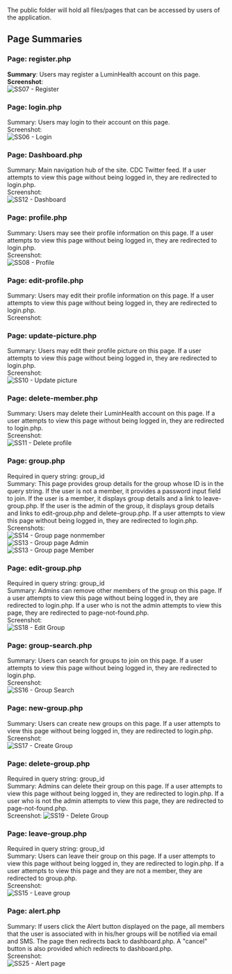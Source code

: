 The public folder will hold all files/pages that can be accessed by users of the application.

## Page Summaries

### Page: register.php  
**Summary**: Users may register a LuminHealth account on this page.  
**Screenshot**:  
![SS07 - Register](https://user-images.githubusercontent.com/40231621/192077821-f902936d-7762-4fce-a165-09b01bb7c984.jpg)  
  
### Page: login.php  
Summary: Users may login to their account on this page.  
Screenshot:  
![SS06 - Login](https://user-images.githubusercontent.com/40231621/192077828-0b825829-332e-4814-9996-3bc180293863.jpg)  

### Page: Dashboard.php  
Summary: Main navigation hub of the site. CDC Twitter feed.  If a user attempts to view this page without being logged in, they are redirected to login.php.  
Screenshot:  
![SS12 - Dashboard](https://user-images.githubusercontent.com/40231621/196006927-161f1a8d-bb0c-460e-a258-fd7d207d80bd.jpg)  

### Page: profile.php  
Summary: Users may see their profile information on this page. If a user attempts to view this page without being logged in, they are redirected to login.php.  
Screenshot:  
![SS08 - Profile](https://user-images.githubusercontent.com/40231621/196006968-806b08c8-4a75-460f-a4b8-f100f2de1783.jpg)  

### Page: edit-profile.php  
Summary: Users may edit their profile information on this page.  If a user attempts to view this page without being logged in, they are redirected to login.php.  
Screenshot:  

### Page: update-picture.php  
Summary: Users may edit their profile picture on this page.  If a user attempts to view this page without being logged in, they are redirected to login.php.  
Screenshot:  
![SS10 - Update picture](https://user-images.githubusercontent.com/40231621/196007053-4dd3b404-08ff-4d44-b1b3-df7ebcb8a4fb.jpg)  

### Page: delete-member.php  
Summary: Users may delete their LuminHealth account on this page.  If a user attempts to view this page without being logged in, they are redirected to login.php.  
Screenshot:  
![SS11 - Delete profile](https://user-images.githubusercontent.com/40231621/196007111-7086a7ed-4ac8-4d1e-8394-0606b98703e7.jpg)  

### Page: group.php  
Required in query string: group_id  
Summary: This page provides group details for the group whose ID is in the query string. If the user is not a member, it provides a password input field to join. If the user is a member, it displays group details and a link to leave-group.php.  If the user is the admin of the group, it displays group details and links to edit-group.php and delete-group.php.  If a user attempts to view this page without being logged in, they are redirected to login.php.  
Screenshots:  
![SS14 - Group page nonmember](https://user-images.githubusercontent.com/40231621/196007301-99016e34-3b15-4cfb-abca-7fac3c0d1062.jpg)  
![SS13 - Group page Admin](https://user-images.githubusercontent.com/40231621/196007313-7b5297a3-87eb-4673-a44f-d3e6046ff916.jpg)  
![SS13 - Group page Member](https://user-images.githubusercontent.com/40231621/196007321-280958b2-39e9-4a84-be77-0ea3b76e229a.jpg)  

### Page: edit-group.php  
Required in query string: group_id  
Summary: Admins can remove other members of the group on this page.  If a user attempts to view this page without being logged in, they are redirected to login.php.  If a user who is not the admin attempts to view this page, they are redirected to page-not-found.php.  
Screenshot:  
![SS18 - Edit Group](https://user-images.githubusercontent.com/40231621/196009895-e6174e8a-fd79-4c02-b82f-b5fb5b899b1d.jpg)  

### Page: group-search.php  
Summary: Users can search for groups to join on this page.  If a user attempts to view this page without being logged in, they are redirected to login.php.  
Screenshot:  
![SS16 - Group Search](https://user-images.githubusercontent.com/40231621/192077984-d6fb0bde-1cde-4cba-ac6a-b1ad196493b1.jpg)  

### Page: new-group.php  
Summary: Users can create new groups on this page.  If a user attempts to view this page without being logged in, they are redirected to login.php.  
Screenshot:  
![SS17 - Create Group](https://user-images.githubusercontent.com/40231621/192078007-c40ad4b8-9432-4e7d-bbed-edc47f9af9d8.jpg)  

### Page: delete-group.php  
Required in query string: group_id  
Summary: Admins can delete their group on this page.  If a user attempts to view this page without being logged in, they are redirected to login.php.  If a user who is not the admin attempts to view this page, they are redirected to page-not-found.php.  
Screenshot: 
![SS19 - Delete Group](https://user-images.githubusercontent.com/40231621/196009930-d3e2ea40-f816-4435-9f70-e7534b68fd73.jpg)  

### Page: leave-group.php  
Required in query string: group_id  
Summary: Users can leave their group on this page.  If a user attempts to view this page without being logged in, they are redirected to login.php.  If a user attempts to view this page and they are not a member, they are redirected to group.php.  
Screenshot:  
![SS15 - Leave group](https://user-images.githubusercontent.com/40231621/196009959-a9ee2d85-586e-4b99-ae1e-fe72a27f5886.jpg)  

### Page: alert.php  
Summary: If users click the Alert button displayed on the page, all members that the user is associated with in his/her groups will be notified via email and SMS. The page then redirects back to dashboard.php. A "cancel" button is also provided which redirects to dashboard.php.  
Screenshot:  
![SS25 - Alert page](https://user-images.githubusercontent.com/40231621/196010069-3f1120de-0b9c-429c-906e-4e6a388fa75b.jpg)  
